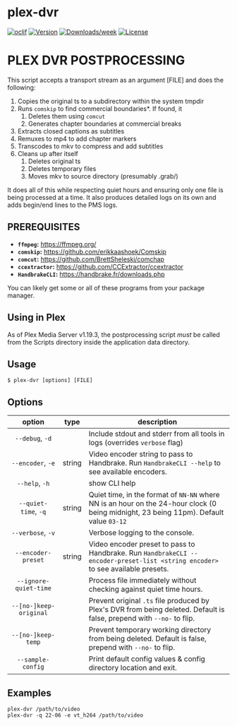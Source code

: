 plex-dvr
========

[![oclif](https://img.shields.io/badge/cli-oclif-brightgreen.svg)](https://oclif.io)
[![Version](https://img.shields.io/npm/v/plex-dvr.svg)](https://npmjs.org/package/plex-dvr)
[![Downloads/week](https://img.shields.io/npm/dw/plex-dvr.svg)](https://npmjs.org/package/plex-dvr)
[![License](https://img.shields.io/npm/l/plex-dvr.svg)](https://github.com/gesa/plex-dvr/blob/master/package.json)

# PLEX DVR POSTPROCESSING

This script accepts a transport stream as an argument [FILE] and does
the following:

1. Copies the original ts to a subdirectory within the system tmpdir
2. Runs `comskip` to find commercial boundaries*. If found, it
    1. Deletes them using `comcut`
    2. Generates chapter boundaries at commercial breaks
3. Extracts closed captions as subtitles
4. Remuxes to mp4 to add chapter markers
5. Transcodes to mkv to compress and add subtitles
6. Cleans up after itself
    1. Deletes original ts
    2. Deletes temporary files
    3. Moves mkv to source directory (presumably .grab/)

It does all of this while respecting quiet hours and ensuring only one file is being processed at a time. It also produces detailed logs on its own and adds begin/end lines to the PMS logs.

## PREREQUISITES

- **`ffmpeg`:** https://ffmpeg.org/
- **`comskip`:** https://github.com/erikkaashoek/Comskip
- **`comcut`:** https://github.com/BrettSheleski/comchap
- **`ccextractor`:** https://github.com/CCExtractor/ccextractor
- **`HandbrakeCLI`:** https://handbrake.fr/downloads.php

You can likely get some or all of these programs from your package manager.

## Using in Plex

As of Plex Media Server v1.19.3, the postprocessing script _must_ be called from the Scripts directory inside the application data directory.

## Usage

```shell script
$ plex-dvr [options] [FILE]
```

## Options

| option | type | description |
| :-: |:-: | --- |
| `--debug`, `-d` | | Include stdout and stderr from all tools in logs (overrides `verbose` flag) |
| `--encoder`, `-e` | string | Video encoder string to pass to Handbrake. Run `HandbrakeCLI --help` to see available encoders. |
| `--help`, `-h` | | show CLI help |
| `--quiet-time`, `-q` | string | Quiet time, in the format of `NN-NN` where NN is an hour on the 24-hour clock (0 being midnight, 23 being 11pm). Default value `03-12` |
| `--verbose`, `-v` |  | Verbose logging to the console. |
| `--encoder-preset` | string | Video encoder preset to pass to Handbrake. Run `HandbrakeCLI --encoder-preset-list <string encoder>` to see available presets. |
| `--ignore-quiet-time` | | Process file immediately without checking against quiet time hours. |
| `--[no-]keep-original` | | Prevent original `.ts` file produced by Plex's DVR from being deleted. Default is false, prepend with `--no-` to flip. |
| `--[no-]keep-temp` | | Prevent temporary working directory from being deleted.  Default is false, prepend with `--no-` to flip. |
| `--sample-config` | | Print default config values & config directory location and exit. |

## Examples

```shell script
plex-dvr /path/to/video
plex-dvr -q 22-06 -e vt_h264 /path/to/video
```
